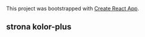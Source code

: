 This project was bootstrapped with [Create React App](https://github.com/facebook/create-react-app).

## strona kolor-plus
